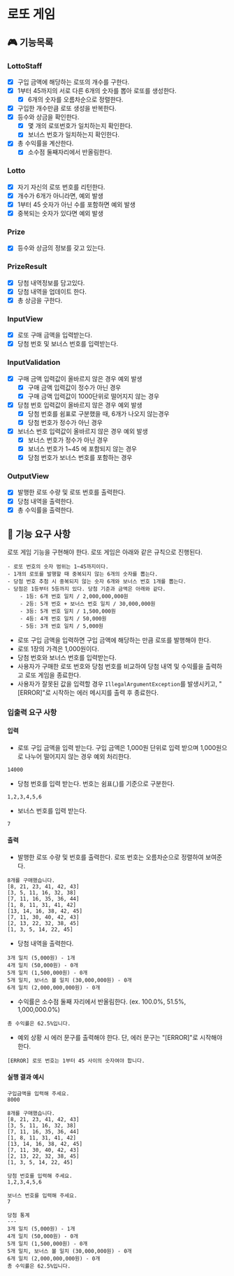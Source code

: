 # 로또 게임

## 🎮 기능목록

### LottoStaff

- [x] 구입 금액에 해당하는 로또의 개수를 구한다.
- [x] 1부터 45까지의 서로 다른 6개의 숫자를 뽑아 로또를 생성한다.
   - [x] 6개의 숫자를 오름차순으로 정렬한다.
- [x] 구입한 개수만큼 로또 생성을 반복한다.
- [x] 등수와 상금을 확인한다.
   - [x] 몇 개의 로또번호가 일치하는지 확인한다. 
   - [x] 보너스 번호가 일치하는지 확인한다.
- [x] 총 수익률을 계산한다.
   - [x] 소수점 둘째자리에서 반올림한다.

### Lotto

- [x] 자기 자신의 로또 번호를 리턴한다.
- [x] 개수가 6개가 아니라면, 예외 발생
- [x] 1부터 45 숫자가 아닌 수를 포함하면 예외 발생
- [x] 중복되는 숫자가 있다면 예외 발생

### Prize

- [x] 등수와 상금의 정보를 갖고 있는다.

### PrizeResult

- [x] 당첨 내역정보를 담고있다.
- [x] 당첨 내역을 업데이트 한다.
- [x] 총 상금을 구한다.

### InputView

- [x] 로또 구매 금액을 입력받는다.
- [x] 당첨 번호 및 보너스 번호를 입력받는다.

### InputValidation

- [x] 구매 금액 입력값이 올바르지 않은 경우 예외 발생
   - [x] 구매 금액 입력값이 정수가 아닌 경우 
   - [x] 구매 금액 입력값이 1000단위로 떨어지지 않는 경우 
- [x] 당첨 번호 입력값이 올바르지 않은 경우 예외 발생
   - [x] 당첨 번호를 쉼표로 구분했을 때, 6개가 나오지 않는경우
   - [x] 당첨 번호가 정수가 아닌 경우 
- [x] 보너스 번호 입력값이 올바르지 않은 경우 예외 발생
   - [x] 보너스 번호가 정수가 아닌 경우
   - [x] 보너스 번호가 1~45 에 포함되지 않는 경우
   - [x] 당첨 번호가 보너스 번호를 포함하는 경우

### OutputView

- [x] 발행한 로또 수량 및 로또 번호를 출력한다.
- [x] 당첨 내역을 출력한다.
- [x] 총 수익률을 출력한다.

## 🚀 기능 요구 사항

로또 게임 기능을 구현해야 한다. 로또 게임은 아래와 같은 규칙으로 진행된다.

```
- 로또 번호의 숫자 범위는 1~45까지이다.
- 1개의 로또를 발행할 때 중복되지 않는 6개의 숫자를 뽑는다.
- 당첨 번호 추첨 시 중복되지 않는 숫자 6개와 보너스 번호 1개를 뽑는다.
- 당첨은 1등부터 5등까지 있다. 당첨 기준과 금액은 아래와 같다.
    - 1등: 6개 번호 일치 / 2,000,000,000원
    - 2등: 5개 번호 + 보너스 번호 일치 / 30,000,000원
    - 3등: 5개 번호 일치 / 1,500,000원
    - 4등: 4개 번호 일치 / 50,000원
    - 5등: 3개 번호 일치 / 5,000원
```

- 로또 구입 금액을 입력하면 구입 금액에 해당하는 만큼 로또를 발행해야 한다.
- 로또 1장의 가격은 1,000원이다.
- 당첨 번호와 보너스 번호를 입력받는다.
- 사용자가 구매한 로또 번호와 당첨 번호를 비교하여 당첨 내역 및 수익률을 출력하고 로또 게임을 종료한다.
- 사용자가 잘못된 값을 입력할 경우 `IllegalArgumentException`를 발생시키고, "[ERROR]"로 시작하는 에러 메시지를 출력 후 종료한다.

### 입출력 요구 사항

#### 입력

- 로또 구입 금액을 입력 받는다. 구입 금액은 1,000원 단위로 입력 받으며 1,000원으로 나누어 떨어지지 않는 경우 예외 처리한다.

```
14000
```

- 당첨 번호를 입력 받는다. 번호는 쉼표(,)를 기준으로 구분한다.

```
1,2,3,4,5,6
```

- 보너스 번호를 입력 받는다.

```
7
```

#### 출력

- 발행한 로또 수량 및 번호를 출력한다. 로또 번호는 오름차순으로 정렬하여 보여준다.

```
8개를 구매했습니다.
[8, 21, 23, 41, 42, 43] 
[3, 5, 11, 16, 32, 38] 
[7, 11, 16, 35, 36, 44] 
[1, 8, 11, 31, 41, 42] 
[13, 14, 16, 38, 42, 45] 
[7, 11, 30, 40, 42, 43] 
[2, 13, 22, 32, 38, 45] 
[1, 3, 5, 14, 22, 45]
```

- 당첨 내역을 출력한다.

```
3개 일치 (5,000원) - 1개
4개 일치 (50,000원) - 0개
5개 일치 (1,500,000원) - 0개
5개 일치, 보너스 볼 일치 (30,000,000원) - 0개
6개 일치 (2,000,000,000원) - 0개
```

- 수익률은 소수점 둘째 자리에서 반올림한다. (ex. 100.0%, 51.5%, 1,000,000.0%)

```
총 수익률은 62.5%입니다.
```

- 예외 상황 시 에러 문구를 출력해야 한다. 단, 에러 문구는 "[ERROR]"로 시작해야 한다.

```
[ERROR] 로또 번호는 1부터 45 사이의 숫자여야 합니다.
```

#### 실행 결과 예시

```
구입금액을 입력해 주세요.
8000

8개를 구매했습니다.
[8, 21, 23, 41, 42, 43] 
[3, 5, 11, 16, 32, 38] 
[7, 11, 16, 35, 36, 44] 
[1, 8, 11, 31, 41, 42] 
[13, 14, 16, 38, 42, 45] 
[7, 11, 30, 40, 42, 43] 
[2, 13, 22, 32, 38, 45] 
[1, 3, 5, 14, 22, 45]

당첨 번호를 입력해 주세요.
1,2,3,4,5,6

보너스 번호를 입력해 주세요.
7

당첨 통계
---
3개 일치 (5,000원) - 1개
4개 일치 (50,000원) - 0개
5개 일치 (1,500,000원) - 0개
5개 일치, 보너스 볼 일치 (30,000,000원) - 0개
6개 일치 (2,000,000,000원) - 0개
총 수익률은 62.5%입니다.
```